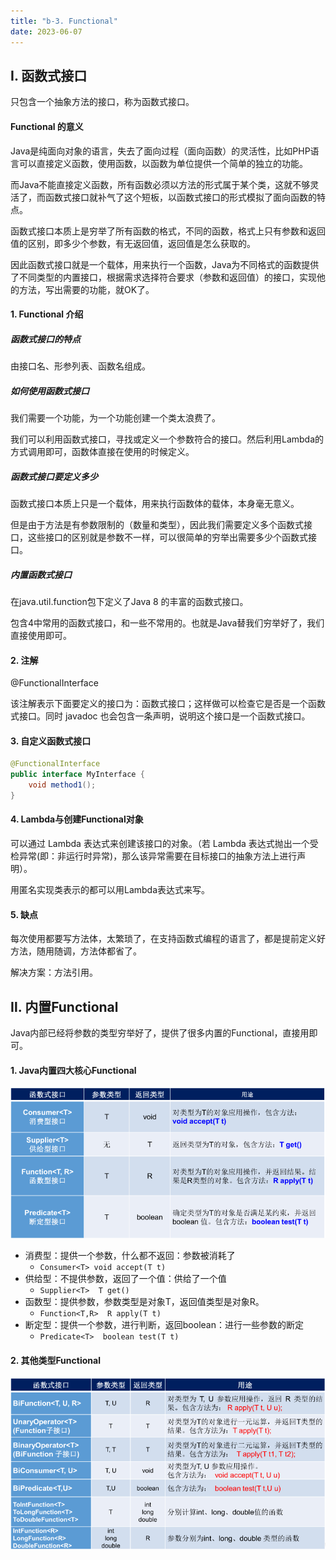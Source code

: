 ```yaml
---
title: "b-3. Functional"
date: 2023-06-07
---
```

## Ⅰ. 函数式接口
只包含一个抽象方法的接口，称为函数式接口。

#### Functional 的意义
Java是纯面向对象的语言，失去了面向过程（面向函数）的灵活性，比如PHP语言可以直接定义函数，使用函数，以函数为单位提供一个简单的独立的功能。

而Java不能直接定义函数，所有函数必须以方法的形式属于某个类，这就不够灵活了，而函数式接口就补气了这个短板，以函数式接口的形式模拟了面向函数的特点。

函数式接口本质上是穷举了所有函数的格式，不同的函数，格式上只有参数和返回值的区别，即多少个参数，有无返回值，返回值是怎么获取的。

因此函数式接口就是一个载体，用来执行一个函数，Java为不同格式的函数提供了不同类型的内置接口，根据需求选择符合要求（参数和返回值）的接口，实现他的方法，写出需要的功能，就OK了。

#### 1. Functional 介绍
##### 函数式接口的特点
由接口名、形参列表、函数名组成。
##### 如何使用函数式接口
我们需要一个功能，为一个功能创建一个类太浪费了。

我们可以利用函数式接口，寻找或定义一个参数符合的接口。然后利用Lambda的方式调用即可，函数体直接在使用的时候定义。
##### 函数式接口要定义多少
函数式接口本质上只是一个载体，用来执行函数体的载体，本身毫无意义。

但是由于方法是有参数限制的（数量和类型），因此我们需要定义多个函数式接口，这些接口的区别就是参数不一样，可以很简单的穷举出需要多少个函数式接口。
##### 内置函数式接口
在java.util.function包下定义了Java 8 的丰富的函数式接口。

包含4中常用的函数式接口，和一些不常用的。也就是Java替我们穷举好了，我们直接使用即可。

#### 2. 注解
@FunctionalInterface

该注解表示下面要定义的接口为：函数式接口；这样做可以检查它是否是一个函数式接口。同时 javadoc 也会包含一条声明，说明这个接口是一个函数式接口。

#### 3. 自定义函数式接口
```java
@FunctionalInterface
public interface MyInterface {
    void method1();
}
```

#### 4. Lambda与创建Functional对象
可以通过 Lambda 表达式来创建该接口的对象。（若 Lambda 表达式抛出一个受检异常(即：非运行时异常)，那么该异常需要在目标接口的抽象方法上进行声明）。

用匿名实现类表示的都可以用Lambda表达式来写。

#### 5. 缺点
每次使用都要写方法体，太繁琐了，在支持函数式编程的语言了，都是提前定义好方法，随用随调，方法体都省了。

解决方案：方法引用。


## Ⅱ. 内置Functional
Java内部已经将参数的类型穷举好了，提供了很多内置的Functional，直接用即可。

#### 1. Java内置四大核心Functional
![b-3-1](/img/java/javase/b-3-1.jpg)

- 消费型：提供一个参数，什么都不返回：参数被消耗了
    - `Consumer<T> void accept(T t)`
- 供给型：不提供参数，返回了一个值：供给了一个值
    - `Supplier<T>  T get()`
- 函数型：提供参数，参数类型是对象T，返回值类型是对象R。
    - `Function<T,R>  R apply(T t)`
- 断定型：提供一个参数，进行判断，返回boolean：进行一些参数的断定
    - `Predicate<T>  boolean test(T t)`

#### 2. 其他类型Functional
![b-3-2](/img/java/javase/b-3-2.jpg)




